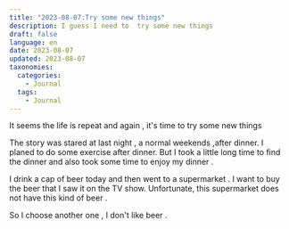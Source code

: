 ```yaml
---
title: "2023-08-07:Try some new things"
description: I guess I need to  try some new things 
draft: false
language: en
date: 2023-08-07
updated: 2023-08-07
taxonomies:
  categories:
    - Journal
  tags:
    - Journal
---
```


It seems the life is repeat and again , it's time to try some new things
<!-- more -->
The story was stared at last night , a normal weekends ,after dinner. 
I planed to do some exercise after dinner. But I took a little long time to find the dinner and also took some time to enjoy my dinner .

I drink a cap of beer today and then went to a supermarket . I want to buy the beer that I saw it on the TV show.
Unfortunate, this supermarket does not have this kind of beer .

So I choose another one , I don't like beer .

